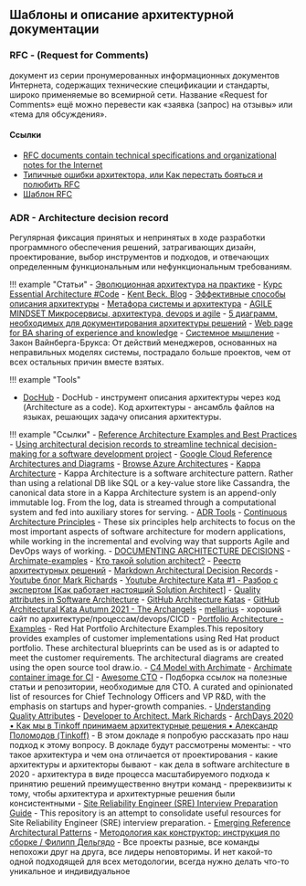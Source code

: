 ## Шаблоны и описание архитектурной документации

### RFC - (Request for Comments) 
 документ из серии пронумерованных информационных документов Интернета, содержащих технические спецификации и стандарты, широко применяемые во всемирной сети. Название «Request for Comments» ещё можно перевести как «заявка (запрос) на отзывы» или «тема для обсуждения».

#### Ссылки

- [RFC documents contain technical specifications and organizational notes for the Internet](https://www.ietf.org/standards/rfcs/)
- [Типичные ошибки архитектора, или Как перестать бояться и полюбить RFC](https://habr.com/ru/company/dododev/blog/578052/)
- [Шаблон RFC](RFC/rfc-template/)

### ADR - Architecture decision record

Регулярная фиксация принятых и непринятых в ходе разработки программного обеспечения решений, затрагивающих дизайн, проектирование, выбор инструментов и подходов, и отвечающих определенным функциональным или нефункциональным требованиям.

!!! example "Статьи"
    - [Эволюционная архитектура на практике](https://apolomodov.medium.com/evolutionary-architecture-introduction-a06cfd4b9aa5)
    - [Курс Essential Architecture #Code](https://apolomodov.medium.com/essential-arch-course-code-477b92fb6ba7)
    - [Kent Beck. Blog](https://medium.com/@kentbeck_7670)
    - [Эффективные способы описания архитектуры](https://scrumtrek.ru/blog/technical-excellence/1038/effektivnye-sposoby-opisaniya-arhitektury/)
    - [Метафора системы и архитектура](http://agilemindset.ru/%d0%bc%d0%b5%d1%82%d0%b0%d1%84%d0%be%d1%80%d0%b0-%d1%81%d0%b8%d1%81%d1%82%d0%b5%d0%bc%d1%8b-%d0%b8-%d0%b0%d1%80%d1%85%d0%b8%d1%82%d0%b5%d0%ba%d1%82%d1%83%d1%80%d0%b0/)
    - [AGILE MINDSET Микросервисы, архитектура, devops и agile](http://agilemindset.ru/category/%d0%b0%d1%80%d1%85%d0%b8%d1%82%d0%b5%d0%ba%d1%82%d1%83%d1%80%d0%b0/)
    - [5 диаграмм, необходимых для документирования архитектуры решений](https://habr.com/ru/company/epam_systems/blog/538018/)
    - [Web page for BA sharing of experience and knowledge](https://babokpage.wordpress.com/)
    - [Системное мышление](https://less.works/ru/less/principles/systems-thinking.html) - Закон Вайнберга-Брукса: От действий менеджеров, основанных на неправильных моделях системы, пострадало больше проектов, чем от всех остальных причин вместе взятых.


!!! example "Tools"
  - [DocHub](https://dochub.info/main) - DocHub - инструмент описания архитектуры через код (Architecture as a code). Код   архитектуры - ансамбль файлов на языках, решающих задачу описания архитектуры. 



!!! example "Ссылки"
    - [Reference Architecture Examples and Best Practices](https://aws.amazon.com/architecture/)
    - [Using architectural decision records to streamline technical decision-making for a software development project](https://docs.aws.amazon.com/prescriptive-guidance/latest/architectural-decision-records/welcome.html)
    - [Google Cloud Reference Architectures and Diagrams](https://cloud.google.com/architecture)
    - [Browse Azure Architectures](https://docs.microsoft.com/en-us/azure/architecture/browse/)
    - [Kappa Architecture](http://milinda.pathirage.org/kappa-architecture.com/) - Kappa Architecture is a software architecture pattern. Rather than using a relational DB like SQL or a key-value store like Cassandra, the canonical data store in a Kappa Architecture system is an append-only immutable log. From the log, data is streamed through a computational system and fed into auxiliary stores for serving.
    - [ADR Tools](https://github.com/npryce/adr-tools)
    - [Continuous Architecture Principles](https://continuousarchitecture.com/continuous-architecture-principles/) - These six principles help architects to focus on the most important aspects of software architecture for modern applications, while working in the incremental and evolving way that supports Agile and DevOps ways of working.
    - [DOCUMENTING ARCHITECTURE DECISIONS](https://cognitect.com/blog/2011/11/15/documenting-architecture-decisions)
    - [Archimate-examples](https://www.hosiaisluoma.fi/blog/category/archimate-examples/)
    - [Кто такой solution architect?](http://architectvelichko.com/)
    - [Реестр архитектурных решений](https://pragmatic-km.guide/practices/knowledge-registration/registration/architecture.html)
    - [Markdown Architectural Decision Records](https://adr.github.io/madr/)
    - [Youtube блог Mark Richards](https://www.youtube.com/channel/UC-Z7T0lAq_xECevIz8E5R5w/featured)
    - [Youtube Architecture Kata #1 - Разбор с экспертом [Как работает настоящий Solution Architect]](https://youtu.be/6MDKKuqn07A)
    - [Quality attributes in Software Architecture](https://medium.com/@nvashanin/quality-attributes-in-software-architecture-3844ea482732)
    - [GitHub Architecture Katas](https://github.com/team7katas/sysopsquad)
    - [GitHub Architectural Kata Autumn 2021 - The Archangels](https://github.com/tekiegirl/Archangels)
    - [mellarius](https://mellarius.ru/) - хороший сайт по архитектуре/процессам/devops/CICD
    - [Portfolio Architecture - Examples](https://gitlab.com/redhatdemocentral/portfolio-architecture-examples) - Red Hat Portfolio Architecture Examples.This repository provides examples of customer implementations using Red Hat product portfolio. These architectural blueprints can be used as is or adapted to meet the customer requirements. The architectural diagrams are created using the open source tool draw.io.
    - [C4 Model with Archimate](https://www.archimatetool.com/blog/2020/04/18/c4-model-architecture-viewpoint-and-archi-4-7/)
    - [Archimate container image for CI](https://github.com/marketplace/actions/deploy-archi-report)
    - [Awesome CTO](https://github.com/kuchin/awesome-cto) - Подборка ссылок на полезные статьи и репозитории, необходимые для CTO. A curated and opinionated list of resources for Chief Technology Officers and VP R&D, with the emphasis on startups and hyper-growth companies.
    - [Understanding Quality Attributes](https://www.cs.unb.ca/~wdu/cs6075w10/sa2.htm)
    - [Developer to Architect. Mark Richards](https://www.developertoarchitect.com/)
    - [ArchDays 2020 • Как мы в Tinkoff принимаем архитектурные решения • Александр Поломодов (Tinkoff)](https://youtu.be/-KMWmXTr2LE) - В этом докладе я попробую рассказать про наш подход к этому вопросу. В докладе будут рассмотрены моменты:
        - что такое архитектура и чем она отличается от проектирования
        - какие архитектуры и архитекторы бывают
        - как дела в software architecture в 2020
        - архитектура в виде процесса масштабируемого подхода к принятию решений преимущественно внутри команд
        - пререквизиты к тому, чтобы архитектура и архитектурные решения были консистентными 
    - [Site Reliability Engineer (SRE) Interview Preparation Guide](https://github.com/mxssl/sre-interview-prep-guide) - This repository is an attempt to consolidate useful resources for Site Reliability Engineer (SRE) interview preparation.
    - [Emerging Reference Architectural Patterns](https://github.com/wso2/reference-architecture)
    - [Методология как конструктор: инструкция по сборке / Филипп Дельгядо](https://youtu.be/Jt2C4ta1rEo) - Все проекты разные, все команды непохожи друг на друга, все лидеры неповторимы. И нет какой-то одной подходящей для всех методологии, всегда нужно делать что-то уникальное и индивидуальное





